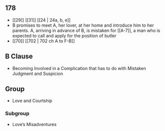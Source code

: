 ## 178
- [[29]] [[31]] [[24 | 24a, b, e]] 
- B promises to meet A, her lover, at her home and introduce him to her parents. A, arriving in advance of B, is mistaken for [[A-7]], a man who is expected to call and apply for the position of butler
- [[70]] [[702 | 702 ch A to F-B]] 

## B Clause
- Becoming Involved in a Complication that has to do with Mistaken Judgment and Suspicion

## Group
- Love and Courtship

### Subgroup
- Love’s Misadventures

